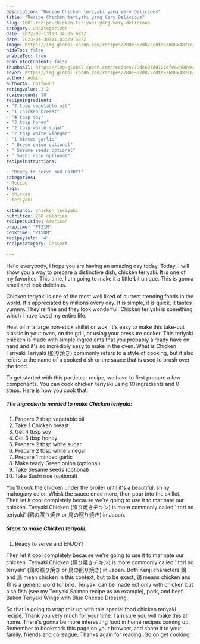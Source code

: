 ```yaml
---
description: "Recipe Chicken teriyaki yang Very Delicious"
title: "Recipe Chicken teriyaki yang Very Delicious"
slug: 1001-recipe-chicken-teriyaki-yang-very-delicious
category: Uncategorized
date: 2022-06-13T03:34:05.683Z
date: 2023-04-30T11:03:29.692Z
image: https://img-global.cpcdn.com/recipes/78de607d872cdfe6/680x482cq70/chicken-teriyaki-recipe-main-photo.jpg
hideToc: false
enableToc: true
enableTocContent: false
thumbnail: https://img-global.cpcdn.com/recipes/78de607d872cdfe6/680x482cq70/chicken-teriyaki-recipe-main-photo.jpg
cover: https://img-global.cpcdn.com/recipes/78de607d872cdfe6/680x482cq70/chicken-teriyaki-recipe-main-photo.jpg
author: Admin
authorAv: notfound
ratingvalue: 3.2
reviewcount: 18
recipeingredient:
- "2 tbsp vegetable oil"
- "1 Chicken breast"
- "4 tbsp soy"
- "3 tbsp honey"
- "2 tbsp white sugar"
- "2 tbsp white vinegar"
- "1 minced garlic"
- " Green onion optional"
- " Sesame seeds optional"
- " Sushi rice optional"
recipeinstructions:

- "Ready to serve and ENJOY!"
categories:
- Recipe
tags:
- chicken
- teriyaki

katakunci: chicken teriyaki 
nutrition: 266 calories
recipecuisine: American
preptime: "PT21M"
cooktime: "PT50M"
recipeyield: "4"
recipecategory: Dessert

---
```



Hello everybody, I hope you are having an amazing day today. Today, I will show you a way to prepare a distinctive dish, chicken teriyaki. It is one of my favorites. This time, I am going to make it a little bit unique. This is gonna smell and look delicious.

Chicken teriyaki is one of the most well liked of current trending foods in the world. It's appreciated by millions every day. It is simple, it is quick, it tastes yummy. They're fine and they look wonderful. Chicken teriyaki is something which I have loved my entire life.

Heat oil in a large non-stick skillet or wok. It&#39;s easy to make this take-out classic in your oven, on the grill, or using your pressure cooker. This teriyaki chicken is made with simple ingredients that you probably already have on hand and it&#39;s so incredibly easy to make in the oven. What is Chicken Teriyaki Teriyaki (照り焼き) commonly refers to a style of cooking, but it also refers to the name of a cooked dish or the sauce that is used to brush over the food.


To get started with this particular recipe, we have to first prepare a few components. You can cook chicken teriyaki using 10 ingredients and 0 steps. Here is how you cook that.

<!--inarticleads1-->

##### The ingredients needed to make Chicken teriyaki:

1. Prepare 2 tbsp vegetable oil
1. Take 1 Chicken breast
1. Get 4 tbsp soy
1. Get 3 tbsp honey
1. Prepare 2 tbsp white sugar
1. Prepare 2 tbsp white vinegar
1. Prepare 1 minced garlic
1. Make ready  Green onion (optional)
1. Take  Sesame seeds (optional)
1. Take  Sushi rice (optional)


You&#39;ll cook the chicken under the broiler until it&#39;s a beautiful, shiny mahogany color. Whisk the sauce once more, then pour into the skillet. Then let it cool completely because we&#39;re going to use it to marinate our chicken. Teriyaki Chicken (照り焼きチキン) is more commonly called &#39; tori no teriyaki&#39; (鶏の照り焼き or 鳥の照り焼き) in Japan. 

<!--inarticleads2-->

##### Steps to make Chicken teriyaki:


1. Ready to serve and ENJOY!

Then let it cool completely because we&#39;re going to use it to marinate our chicken. Teriyaki Chicken (照り焼きチキン) is more commonly called &#39; tori no teriyaki&#39; (鶏の照り焼き or 鳥の照り焼き) in Japan. Both Kanji characters 鶏 and 鳥 mean chicken in this context, but to be exact, 鶏 means chicken and 鳥 is a generic word for bird. Teriyaki can be made not only with chicken but also fish (see my Teriyaki Salmon recipe as an example), pork, and beef. Baked Teriyaki Wings with Blue Cheese Dressing. 

So that is going to wrap this up with this special food chicken teriyaki recipe. Thank you very much for your time. I am sure you will make this at home. There's gonna be more interesting food in home recipes coming up. Remember to bookmark this page on your browser, and share it to your family, friends and colleague. Thanks again for reading. Go on get cooking!
